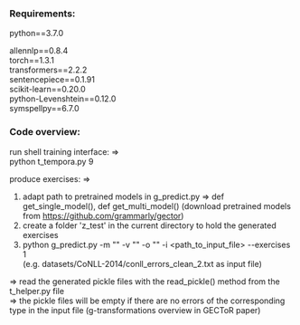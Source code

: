 ### Requirements:

python==3.7.0

allennlp==0.8.4 \
torch==1.3.1 \
transformers==2.2.2 \
sentencepiece==0.1.91 \
scikit-learn==0.20.0 \
python-Levenshtein==0.12.0 \
symspellpy==6.7.0


### Code overview:

run shell training interface: => \
python t_tempora.py 9


produce exercises: =>
1) adapt path to pretrained models in g_predict.py => def get_single_model(), def get_multi_model()  (download pretrained models from https://github.com/grammarly/gector)
2) create a folder 'z_test' in the current directory to hold the generated exercises
3) python g_predict.py -m "" -v "" -o "" -i <path_to_input_file> --exercises 1 \
(e.g. datasets/CoNLL-2014/conll_errors_clean_2.txt as input file)

=> read the generated pickle files with the read_pickle() method from the t_helper.py file \
=> the pickle files will be empty if there are no errors of the corresponding type in the input file  (g-transformations overview in GECToR paper)

